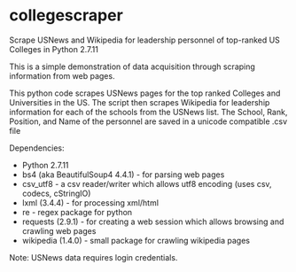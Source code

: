 # collegescraper
Scrape USNews and Wikipedia for leadership personnel of top-ranked US Colleges in Python 2.7.11

This is a simple demonstration of data acquisition through scraping information from web pages.

This python code scrapes USNews pages for the top ranked Colleges and Universities in the US. The script then scrapes Wikipedia for leadership information for each of the schools from the USNews list. The School, Rank, Position, and Name of the personnel are saved in a unicode compatible .csv file

Dependencies:

* Python 2.7.11
* bs4 (aka BeautifulSoup4 4.4.1) - for parsing web pages
* csv_utf8 - a csv reader/writer which allows utf8 encoding (uses csv, codecs, cStringIO)
* lxml (3.4.4) - for processing xml/html
* re - regex package for python
* requests (2.9.1) - for creating a web session which allows browsing and crawling web pages
* wikipedia (1.4.0) - small package for crawling wikipedia pages

Note: USNews data requires login credentials.
